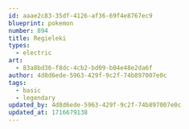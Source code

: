 ```yaml
---
id: aaae2c83-35df-4126-af36-69f4e8767ec9
blueprint: pokemon
number: 894
title: Regieleki
types:
  - electric
art:
  - 83a8bd36-f8dc-4cb2-bd09-b04e48e2da6f
author: 4d8d6ede-5963-429f-9c2f-74b897007e0c
tags:
  - basic
  - legendary
updated_by: 4d8d6ede-5963-429f-9c2f-74b897007e0c
updated_at: 1716679138
---
```

